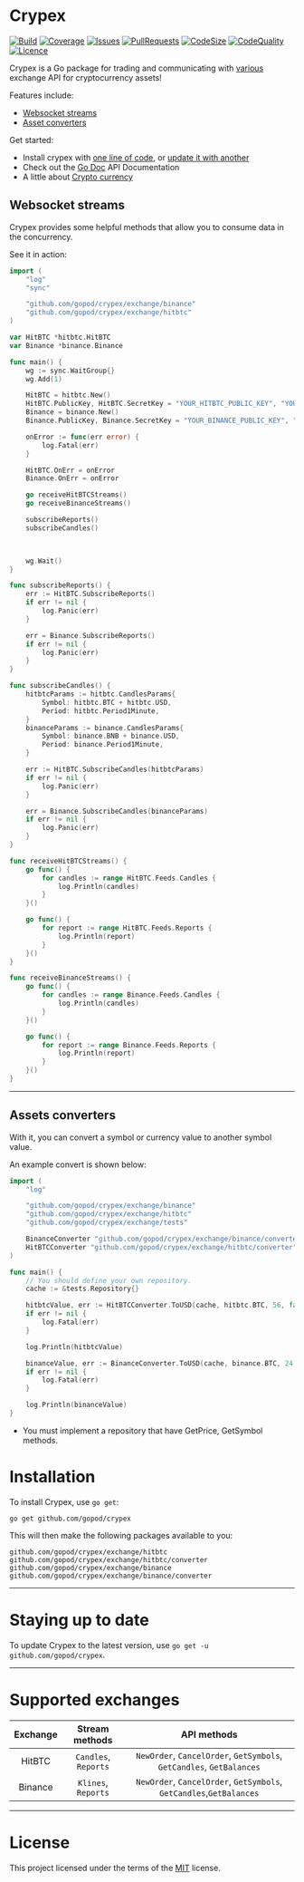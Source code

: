Crypex
======

[![Build](https://img.shields.io/github/workflow/status/gopod/crypex/Continuous%20Integration?label=build)](https://github.com/gopod/crypex/actions)
[![Coverage](https://img.shields.io/codacy/coverage/006240f7b0a0451b9479b907e24640e2?label=coverage)](https://app.codacy.com/manual/gopod/crypex/dashboard?bid=18899044#coverageData)
[![Issues](https://img.shields.io/github/issues/gopod/crypex?label=issues)](https://github.com/gopod/crypex/issues)
[![PullRequests](https://img.shields.io/github/issues-pr/gopod/crypex?label=pull%20requests)](https://github.com/gopod/crypex/pulls)
[![CodeSize](https://img.shields.io/github/languages/code-size/gopod/crypex?label=code%20size)](https://github.com/gopod/crypex)
[![CodeQuality](https://img.shields.io/codacy/grade/006240f7b0a0451b9479b907e24640e2?label=code%20quality)](https://app.codacy.com/manual/gopod/crypex/dashboard?bid=18899044#issuesData)
[![Licence](https://img.shields.io/github/license/gopod/crypex?label=licence)](https://github.com/gopod/crypex/blob/master/LICENCE)

Crypex is a Go package for trading and communicating with [various](#supported-exchanges) exchange API for cryptocurrency assets!

Features include:

  * [Websocket streams](#websocket-streams)
  * [Asset converters](#assets-converters)

Get started:

  * Install crypex with [one line of code](#installation), or [update it with another](#staying-up-to-date)
  * Check out the [Go Doc](https://godoc.org/github.com/gopod/crypex) API Documentation
  * A little about [Crypto currency](https://en.wikipedia.org/wiki/Cryptocurrency)


Websocket streams
-----------------

Crypex provides some helpful methods that allow you to consume data in the concurrency.

See it in action:

```go
import (
	"log"
	"sync"

	"github.com/gopod/crypex/exchange/binance"
	"github.com/gopod/crypex/exchange/hitbtc"
)

var HitBTC *hitbtc.HitBTC
var Binance *binance.Binance

func main() {
	wg := sync.WaitGroup{}
	wg.Add(1)

	HitBTC = hitbtc.New()
	HitBTC.PublicKey, HitBTC.SecretKey = "YOUR_HITBTC_PUBLIC_KEY", "YOUR_HITBTC_SECRET_KEY"
	Binance = binance.New()
	Binance.PublicKey, Binance.SecretKey = "YOUR_BINANCE_PUBLIC_KEY", "YOUR_BINANCE_SECRET_KEY"

	onError := func(err error) {
		log.Fatal(err)
	}

	HitBTC.OnErr = onError
	Binance.OnErr = onError

	go receiveHitBTCStreams()
	go receiveBinanceStreams()

	subscribeReports()
	subscribeCandles()

	

	wg.Wait()
}

func subscribeReports() {
	err := HitBTC.SubscribeReports()
	if err != nil {
		log.Panic(err)
	}

	err = Binance.SubscribeReports()
	if err != nil {
		log.Panic(err)
	}
}

func subscribeCandles() {
	hitbtcParams := hitbtc.CandlesParams{
		Symbol: hitbtc.BTC + hitbtc.USD,
		Period: hitbtc.Period1Minute,
	}
	binanceParams := binance.CandlesParams{
		Symbol: binance.BNB + binance.USD,
		Period: binance.Period1Minute,
	}

	err := HitBTC.SubscribeCandles(hitbtcParams)
	if err != nil {
		log.Panic(err)
	}

	err = Binance.SubscribeCandles(binanceParams)
	if err != nil {
		log.Panic(err)
	}
}

func receiveHitBTCStreams() {
	go func() {
		for candles := range HitBTC.Feeds.Candles {
			log.Println(candles)
		}
	}()

	go func() {
		for report := range HitBTC.Feeds.Reports {
			log.Println(report)
		}
	}()
}

func receiveBinanceStreams() {
	go func() {
		for candles := range Binance.Feeds.Candles {
			log.Println(candles)
		}
	}()

	go func() {
		for report := range Binance.Feeds.Reports {
			log.Println(report)
		}
	}()
}

```

------

Assets converters
-----------------

With it, you can convert a symbol or currency value to another symbol value.

An example convert is shown below:

```go
import (
	"log"

	"github.com/gopod/crypex/exchange/binance"
	"github.com/gopod/crypex/exchange/hitbtc"
	"github.com/gopod/crypex/exchange/tests"

	BinanceConverter "github.com/gopod/crypex/exchange/binance/converter"
	HitBTCConverter "github.com/gopod/crypex/exchange/hitbtc/converter"
)

func main() {
	// You should define your own repository.
	cache := &tests.Repository{}

	hitbtcValue, err := HitBTCConverter.ToUSD(cache, hitbtc.BTC, 56, false)
	if err != nil {
		log.Fatal(err)
	}

	log.Println(hitbtcValue)

	binanceValue, err := BinanceConverter.ToUSD(cache, binance.BTC, 24, false)
	if err != nil {
		log.Fatal(err)
	}

	log.Println(binanceValue)
}

```

  * You must implement a repository that have GetPrice, GetSymbol methods.

Installation
============

To install Crypex, use `go get`:

    go get github.com/gopod/crypex

This will then make the following packages available to you:

    github.com/gopod/crypex/exchange/hitbtc
    github.com/gopod/crypex/exchange/hitbtc/converter
    github.com/gopod/crypex/exchange/binance
    github.com/gopod/crypex/exchange/binance/converter

------

Staying up to date
==================

To update Crypex to the latest version, use `go get -u github.com/gopod/crypex`.

------

Supported exchanges
=====================

Exchange | Stream methods | API methods
:-:|:-:|:-:
HitBTC | `Candles`, `Reports` | `NewOrder`, `CancelOrder`, `GetSymbols`, `GetCandles`, `GetBalances`
Binance | `Klines`, `Reports` | `NewOrder`, `CancelOrder`, `GetSymbols`, `GetCandles`,`GetBalances`

------

License
=======

This project licensed under the terms of the [MIT](LICENCE) license.
